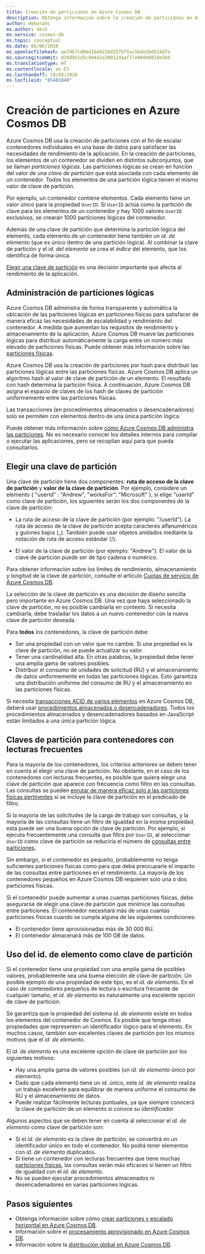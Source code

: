 ```yaml
---
title: Creación de particiones en Azure Cosmos DB
description: Obtenga información sobre la creación de particiones en Azure Cosmos DB, los procedimientos recomendados al elegir una clave de partición y cómo administrar particiones lógicas.
author: deborahc
ms.author: dech
ms.service: cosmos-db
ms.topic: conceptual
ms.date: 05/06/2020
ms.openlocfilehash: aa7d67cd6bd1bd422bd257b75ac5bde3bd534d7e
ms.sourcegitcommit: 829d951d5c90442a38012daaf77e86046018e5b9
ms.translationtype: HT
ms.contentlocale: es-ES
ms.lasthandoff: 10/09/2020
ms.locfileid: "85481840"
---
```

# <a name="partitioning-in-azure-cosmos-db"></a>Creación de particiones en Azure Cosmos DB

Azure Cosmos DB usa la creación de particiones con el fin de escalar contenedores individuales en una base de datos para satisfacer las necesidades de rendimiento de la aplicación. En la creación de particiones, los elementos de un contenedor se dividen en distintos subconjuntos, que se llaman *particiones lógicas*. Las particiones lógicas se crean en función del valor de una *clave de partición* que está asociada con cada elemento de un contenedor. Todos los elementos de una partición lógica tienen el mismo valor de clave de partición.

Por ejemplo, un contenedor contiene elementos. Cada elemento tiene un valor único para la propiedad `UserID`. Si `UserID` actúa como la partición de clave para los elementos de un contenedor y hay 1000 valores `UserID` exclusivos, se crearán 1000 particiones lógicas del contenedor.

Además de una clave de partición que determina la partición lógica del elemento, cada elemento de un contenedor tiene también un *id. de elemento* (que es único dentro de una partición lógica). Al combinar la clave de partición y el *id. del elemento* se crea el *índice* del elemento, que los identifica de forma única.

[Elegir una clave de partición](partitioning-overview.md#choose-partitionkey) es una decisión importante que afecta al rendimiento de la aplicación.

## <a name="managing-logical-partitions"></a>Administración de particiones lógicas

Azure Cosmos DB administra de forma transparente y automática la ubicación de las particiones lógicas en particiones físicas para satisfacer de manera eficaz las necesidades de escalabilidad y rendimiento del contenedor. A medida que aumentan los requisitos de rendimiento y almacenamiento de la aplicación, Azure Cosmos DB mueve las particiones lógicas para distribuir automáticamente la carga entre un número más elevado de particiones físicas. Puede obtener más información sobre las [particiones físicas](partition-data.md#physical-partitions).

Azure Cosmos DB usa la creación de particiones por hash para distribuir las particiones lógicas entre las particiones físicas. Azure Cosmos DB aplica un algoritmo hash al valor de clave de partición de un elemento. El resultado con hash determina la partición física. A continuación, Azure Cosmos DB asigna el espacio de claves de los hash de claves de partición uniformemente entre las particiones físicas.

Las transacciones (en procedimientos almacenados o desencadenadores) solo se permiten con elementos dentro de una única partición lógica.

Puede obtener más información sobre [cómo Azure Cosmos DB administra las particiones](partition-data.md). No es necesario conocer los detalles internos para compilar o ejecutar las aplicaciones, pero se recopilan aquí para que pueda consultarlos.

## <a name="choosing-a-partition-key"></a><a id="choose-partitionkey"></a>Elegir una clave de partición

Una clave de partición tiene dos componentes: **ruta de acceso de la clave de partición** y **valor de la clave de partición**. Por ejemplo, considere un elemento { "userId" : "Andrew", "worksFor": "Microsoft" }, si elige "userId" como clave de partición, los siguientes serán los dos componentes de la clave de partición:

* La ruta de acceso de la clave de partición (por ejemplo: "/userId"). La ruta de acceso de la clave de partición acepta caracteres alfanuméricos y guiones bajos (_). También puede usar objetos anidados mediante la notación de ruta de acceso estándar (/).

* El valor de la clave de partición (por ejemplo: "Andrew"). El valor de la clave de partición puede ser de tipo cadena o numérico.

Para obtener información sobre los límites de rendimiento, almacenamiento y longitud de la clave de partición, consulte el artículo [Cuotas de servicio de Azure Cosmos DB](concepts-limits.md).

La selección de la clave de partición es una decisión de diseño sencilla pero importante en Azure Cosmos DB. Una vez que haya seleccionado la clave de partición, no es posible cambiarla en contexto. Si necesita cambiarla, debe trasladar los datos a un nuevo contenedor con la nueva clave de partición deseada.

Para **todos** los contenedores, la clave de partición debe:

* Ser una propiedad con un valor que no cambie. Si una propiedad es la clave de partición, no se puede actualizar su valor.
* Tener una cardinalidad alta. En otras palabras, la propiedad debe tener una amplia gama de valores posibles.
* Distribuir el consumo de unidades de solicitud (RU) y el almacenamiento de datos uniformemente en todas las particiones lógicas. Esto garantiza una distribución uniforme del consumo de RU y el almacenamiento en las particiones físicas.

Si necesita [transacciones ACID de varios elementos](database-transactions-optimistic-concurrency.md#multi-item-transactions) en Azure Cosmos DB, deberá usar [procedimientos almacenados o desencadenadores](how-to-write-stored-procedures-triggers-udfs.md#stored-procedures). Todos los procedimientos almacenados y desencadenadores basados en JavaScript están limitados a una única partición lógica.

## <a name="partition-keys-for-read-heavy-containers"></a>Claves de partición para contenedores con lecturas frecuentes

Para la mayoría de los contenedores, los criterios anteriores se deben tener en cuenta al elegir una clave de partición. No obstante, en el caso de los contenedores con lecturas frecuentes, es posible que quiera elegir una clave de partición que aparece con frecuencia como filtro en las consultas. Las consultas se pueden [enrutar de manera eficaz solo a las particiones físicas pertinentes](how-to-query-container.md#in-partition-query) si se incluye la clave de partición en el predicado de filtro.

Si la mayoría de las solicitudes de la carga de trabajo son consultas, y la mayoría de las consultas tiene un filtro de igualdad en la misma propiedad, esta puede ser una buena opción de clave de partición. Por ejemplo, si ejecuta frecuentemente una consulta que filtra por `UserID`, al seleccionar `UserID` como clave de partición se reduciría el número de [consultas entre particiones](how-to-query-container.md#avoiding-cross-partition-queries).

Sin embargo, si el contenedor es pequeño, probablemente no tenga suficientes particiones físicas como para que deba preocuparle el impacto de las consultas entre particiones en el rendimiento. La mayoría de los contenedores pequeños en Azure Cosmos DB requieren solo una o dos particiones físicas.

Si el contenedor puede aumentar a unas cuantas particiones físicas, debe asegurarse de elegir una clave de partición que minimice las consultas entre particiones. El contenedor necesitará más de unas cuantas particiones físicas cuando se cumpla alguna de las siguientes condiciones:

* El contenedor tiene aprovisionadas más de 30 000 RU.
* El contenedor almacenará más de 100 GB de datos.

## <a name="using-item-id-as-the-partition-key"></a>Uso del id. de elemento como clave de partición

Si el contenedor tiene una propiedad con una amplia gama de posibles valores, probablemente sea una buena elección de clave de partición. Un posible ejemplo de una propiedad de este tipo, es el *id. de elemento*. En el caso de contenedores pequeños de lectura o escritura frecuente de cualquier tamaño, el *id. de elemento* es naturalmente una excelente opción de clave de partición.

Se garantiza que la propiedad del sistema *id. de elemento* existe en todos los elementos del contenedor de Cosmos. Es posible que tenga otras propiedades que representen un identificador lógico para el elemento. En muchos casos, también son excelentes claves de partición por los mismos motivos que el *id. de elemento*.

El *id. de elemento* es una excelente opción de clave de partición por los siguientes motivos:

* Hay una amplia gama de valores posibles (un *id. de elemento* único por elemento).
* Dado que cada elemento tiene un *id.* único, este *id. de elemento* realiza un trabajo excelente para equilibrar de manera uniforme el consumo de RU y el almacenamiento de datos.
* Puede realizar fácilmente lecturas puntuales, ya que siempre conocerá la clave de partición de un elemento si conoce su *identificador*.

Algunos aspectos que se deben tener en cuenta al seleccionar el *id. de elemento* como clave de partición son:

* Si el *id. de elemento* es la clave de partición, se convertirá en un identificador único en todo el contenedor. No podrá tener elementos con *id. de elemento* duplicados.
* Si tiene un contenedor con lecturas frecuentes que tiene muchas [particiones físicas](partition-data.md#physical-partitions), las consultas serán más eficaces si tienen un filtro de igualdad con el *id. de elemento*.
* No se pueden ejecutar procedimientos almacenados ni desencadenadores en varias particiones lógicas.

## <a name="next-steps"></a>Pasos siguientes

* Obtenga información sobre cómo [crear particiones y escalado horizontal en Azure Cosmos DB](partition-data.md).
* Información sobre el [procesamiento aprovisionado en Azure Cosmos DB](request-units.md).
* Información sobre la [distribución global en Azure Cosmos DB](distribute-data-globally.md).
